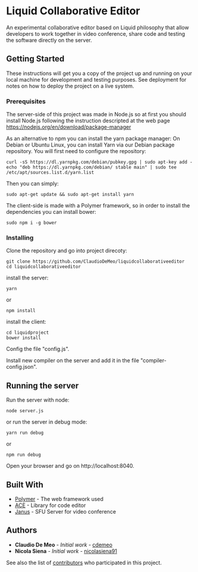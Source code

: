 # Liquid Collaborative Editor

An experimental collaborative editor based on Liquid philosophy that allow developers to work together in video conference, share code and testing the software directly on the server.

## Getting Started

These instructions will get you a copy of the project up and running on your local machine for development and testing purposes. See deployment for notes on how to deploy the project on a live system.

### Prerequisites

The server-side of this project was made in Node.js so at first you should install Node.js following the instruction descripted at the web page https://nodejs.org/en/download/package-manager

As an alternative to npm you can install the yarn package manager:
On Debian or Ubuntu Linux, you can install Yarn via our Debian package repository. You will first need to configure the repository:

```
curl -sS https://dl.yarnpkg.com/debian/pubkey.gpg | sudo apt-key add -
echo "deb https://dl.yarnpkg.com/debian/ stable main" | sudo tee /etc/apt/sources.list.d/yarn.list
```

Then you can simply:

```
sudo apt-get update && sudo apt-get install yarn
```

The client-side is made with a Polymer framework, so in order to install the dependencies you can install bower:

```
sudo npm i -g bower
```

### Installing

Clone the repository and go into project direcoty:

```
git clone https://github.com/ClaudioDeMeo/liquidcollaborativeeditor
cd liquidcollaborativeeditor
```

install the server:

```
yarn
```
or
```
npm install
```

install the client:

```
cd liquidproject
bower install
```
Config the file "config.js".

Install new compiler on the server and add it in the file "compiler-config.json".

## Running the server

Run the server with node:

```
node server.js
```

or run the server in debug mode:

```
yarn run debug
```
or
```
npm run debug
```
Open your browser and go on http://localhost:8040.

## Built With

* [Polymer](https://www.polymer-project.org/2.0/start/) - The web framework used
* [ACE](https://ace.c9.io/) - Library for code editor
* [Janus](https://janus.conf.meetecho.com/docs/) - SFU Server for video conference

## Authors

* **Claudio De Meo** - *Initial work* - [cdemeo](https://github.com/ClaudioDeMeo)
* **Nicola Siena** - *Initial work* - [nicolasiena91](https://github.com/nicolasiena91)

See also the list of [contributors](https://github.com/ClaudioDeMeo/liquidcollaborativeeditor/contributors) who participated in this project.
